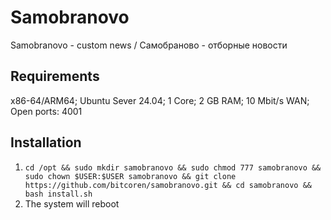 # Samobranovo

Samobranovo - custom news / Самобраново - отборные новости

## Requirements

x86-64/ARM64; Ubuntu Sever 24.04; 1 Core; 2 GB RAM; 10 Mbit/s WAN; Open ports: 4001

## Installation

1. ```cd /opt && sudo mkdir samobranovo && sudo chmod 777 samobranovo && sudo chown $USER:$USER samobranovo && git clone https://github.com/bitcoren/samobranovo.git && cd samobranovo && bash install.sh```
6. The system will reboot
